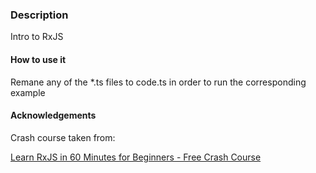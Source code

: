 ### Description

Intro to RxJS

#### How to use it

Remane  any of the *.ts files to code.ts in order to run the corresponding example

#### Acknowledgements

Crash course taken from:

[Learn RxJS in 60 Minutes for Beginners - Free Crash Course](http://www.youtube.com/watch?v=PhggNGsSQyg)
